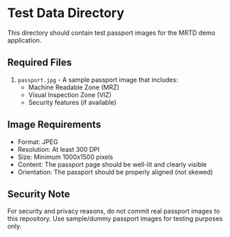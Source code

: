 # Test Data Directory

This directory should contain test passport images for the MRTD demo application.

## Required Files

1. `passport.jpg` - A sample passport image that includes:
   - Machine Readable Zone (MRZ)
   - Visual Inspection Zone (VIZ)
   - Security features (if available)

## Image Requirements

- Format: JPEG
- Resolution: At least 300 DPI
- Size: Minimum 1000x1500 pixels
- Content: The passport page should be well-lit and clearly visible
- Orientation: The passport should be properly aligned (not skewed)

## Security Note

For security and privacy reasons, do not commit real passport images to this repository. Use sample/dummy passport images for testing purposes only. 